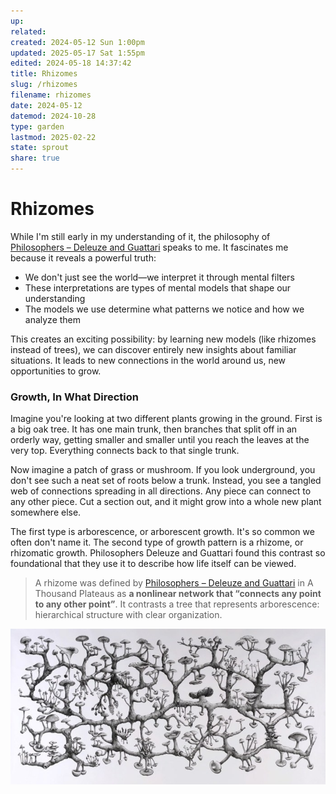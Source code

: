 ```yaml
---
up: 
related: 
created: 2024-05-12 Sun 1:00pm
updated: 2025-05-17 Sat 1:55pm
edited: 2024-05-18 14:37:42
title: Rhizomes
slug: /rhizomes
filename: rhizomes
date: 2024-05-12
datemod: 2024-10-28
type: garden
lastmod: 2025-02-22
state: sprout
share: true
---
```


# Rhizomes

While I'm still early in my understanding of it, the philosophy of [Philosophers – Deleuze and Guattari](philosophers-deleuze-and-guattari) speaks to me. It fascinates me because it reveals a powerful truth:

- We don't just see the world—we interpret it through mental filters
- These interpretations are types of mental models that shape our understanding
- The models we use determine what patterns we notice and how we analyze them

This creates an exciting possibility: by learning new models (like rhizomes instead of trees), we can discover entirely new insights about familiar situations. It leads to new connections in the world around us, new opportunities to grow. 

### Growth, In What Direction 

Imagine you're looking at two different plants growing in the ground. First is a big oak tree. It has one main trunk, then branches that split off in an orderly way, getting smaller and smaller until you reach the leaves at the very top. Everything connects back to that single trunk.

Now imagine a patch of grass or mushroom. If you look underground, you don't see such a neat set of roots below a trunk. Instead, you see a tangled web of connections spreading in all directions. Any piece can connect to any other piece. Cut a section out, and it might grow into a whole new plant somewhere else.

The first type is arborescence, or arborescent growth. It's so common we often don't name it. The second type of growth pattern is a rhizome, or rhizomatic growth. Philosophers Deleuze and Guattari found this contrast so foundational that they use it to describe how life itself can be viewed.

> A rhizome was defined by [Philosophers – Deleuze and Guattari](philosophers-deleuze-and-guattari) in A Thousand Plateaus as **a nonlinear network that “connects any point to any other point”**. It contrasts a tree that represents arborescence: hierarchical structure with clear organization.

![richard-giblett-mycelium-rhizome.jpg](../../static/images/richard-giblett-mycelium-rhizome.jpg)
